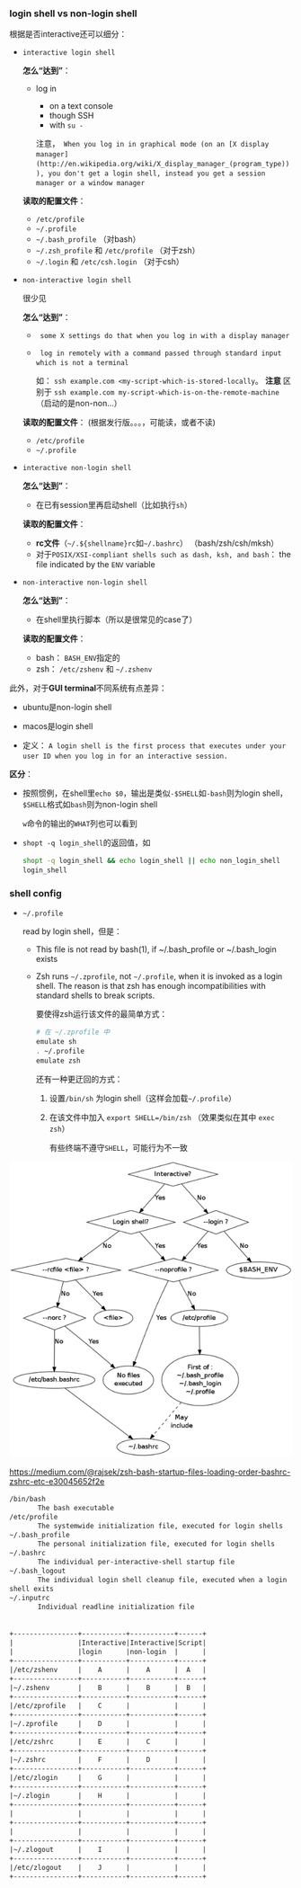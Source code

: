 



### login shell vs non-login shell

根据是否interactive还可以细分：

* `interactive login shell`

  **怎么“达到”**：

  * log in 

    * on a text console
    * though SSH
    * with `su -`

    注意，` When you log in in graphical mode (on an [X display manager](http://en.wikipedia.org/wiki/X_display_manager_(program_type))), you don't get a login shell, instead you get a session manager or a window manager`

  **读取的配置文件**：

  * `/etc/profile`
  * `~/.profile`
  * `~/.bash_profile` （对bash）
  * `~/.zsh_profile` 和 `/etc/profile` （对于zsh）
  * `~/.login` 和 `/etc/csh.login`  （对于csh）

* `non-interactive login shell`

  很少见

  **怎么“达到”**：

  * ` some X settings do that when you log in with a display manager`

  * ` log in remotely with a command passed through standard input which is not a terminal`

    如： `ssh example.com <my-script-which-is-stored-locally`。 **注意** 区别于 `ssh example.com my-script-which-is-on-the-remote-machine` （启动的是non-non...）

  **读取的配置文件**： (根据发行版。。。，可能读，或者不读)

  * `/etc/profile`
  * `~/.profile`

* `interactive non-login shell`

  **怎么“达到”**：

  * 在已有session里再启动shell（比如执行`sh`）

  **读取的配置文件**：

  * **rc文件**（`~/.${shellname}rc`如`~/.bashrc`） （bash/zsh/csh/mksh）
  * 对于`POSIX/XSI-compliant shells such as dash, ksh, and bash`：  the file indicated by the `ENV` variable

* `non-interactive non-login shell`

  **怎么“达到”**：

  * 在shell里执行脚本（所以是很常见的case了）

  **读取的配置文件**：

  * bash： `BASH_ENV`指定的
  * zsh： `/etc/zshenv` 和 `~/.zshenv`



此外，对于**GUI terminal**不同系统有点差异：

* ubuntu是non-login shell

* macos是login shell

  





* 定义： `A login shell is the first process that executes under your user ID when you log in for an interactive session. `







**区分**：

* 按照惯例，在shell里`echo $0`，输出是类似`-$SHELL`如`-bash`则为login shell，`$SHELL`格式如`bash`则为non-login shell

  `w`命令的输出的`WHAT`列也可以看到

* `shopt -q login_shell`的返回值，如 

  ```sh
  shopt -q login_shell && echo login_shell || echo non_login_shell
  login_shell
  ```

  



### shell config



* `~/.profile`

  read by login shell，但是：

  * This file is not read by bash(1), if ~/.bash_profile or ~/.bash_login exists

  * Zsh runs `~/.zprofile`, not `~/.profile`, when it is invoked as a login shell. The reason is that zsh has enough incompatibilities with standard shells to break scripts.

    要使得zsh运行该文件的最简单方式：

    ```sh
    # 在 ~/.zprofile 中
    emulate sh
    . ~/.profile
    emulate zsh
    ```

    还有一种更迂回的方式：

    1. 设置`/bin/sh` 为login shell（这样会加载`~/.profile`）

    2. 在该文件中加入 `export SHELL=/bin/zsh` （效果类似在其中 `exec zsh`）

       有些终端不遵守`SHELL`，可能行为不一致

  



![/images/BashStartupFiles1.png](_pics/shell_yonka/BashStartupFiles1.png)



https://medium.com/@rajsek/zsh-bash-startup-files-loading-order-bashrc-zshrc-etc-e30045652f2e



```
/bin/bash
       The bash executable
/etc/profile
       The systemwide initialization file, executed for login shells
~/.bash_profile
       The personal initialization file, executed for login shells
~/.bashrc
       The individual per-interactive-shell startup file
~/.bash_logout
       The individual login shell cleanup file, executed when a login shell exits
~/.inputrc
       Individual readline initialization file
       
       
+----------------+-----------+-----------+------+
|                |Interactive|Interactive|Script|
|                |login      |non-login  |      |
+----------------+-----------+-----------+------+
|/etc/zshenv     |    A      |    A      |  A   |
+----------------+-----------+-----------+------+
|~/.zshenv       |    B      |    B      |  B   |
+----------------+-----------+-----------+------+
|/etc/zprofile   |    C      |           |      |
+----------------+-----------+-----------+------+
|~/.zprofile     |    D      |           |      |
+----------------+-----------+-----------+------+
|/etc/zshrc      |    E      |    C      |      |
+----------------+-----------+-----------+------+
|~/.zshrc        |    F      |    D      |      |
+----------------+-----------+-----------+------+
|/etc/zlogin     |    G      |           |      |
+----------------+-----------+-----------+------+
|~/.zlogin       |    H      |           |      |
+----------------+-----------+-----------+------+
|                |           |           |      |
+----------------+-----------+-----------+------+
|                |           |           |      |
+----------------+-----------+-----------+------+
|~/.zlogout      |    I      |           |      |
+----------------+-----------+-----------+------+
|/etc/zlogout    |    J      |           |      |
+----------------+-----------+-----------+------+       
```







